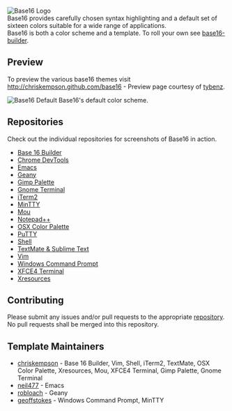 ![Base16 Logo](https://raw.github.com/chriskempson/base16/master/base16-logo.png)  
Base16 provides carefully chosen syntax highlighting and a default set of sixteen colors suitable for a wide range of applications.  
Base16 is both a color scheme and a template. To roll your own see [base16-builder](https://github.com/chriskempson/base16-builder).

## Preview
To preview the various base16 themes visit http://chriskempson.github.com/base16 - Preview page courtesy of [tybenz](http://tybenz.com).

![Base16 Default](https://raw.github.com/chriskempson/base16/master/base16-default.png)
Base16's default color scheme.

## Repositories
Check out the individual repositories for screenshots of Base16 in action.

* [Base 16 Builder](https://github.com/chriskempson/base16-builder)  
* [Chrome DevTools](https://github.com/idleberg/base16-chrome-devtools)  
* [Emacs](https://github.com/neil477/base16-emacs)  
* [Geany](https://github.com/robloach/base16-geany)  
* [Gimp Palette](https://github.com/chriskempson/base16-gimp-palette)  
* [Gnome Terminal](https://github.com/chriskempson/base16-gnome-terminal)  
* [iTerm2](https://github.com/chriskempson/base16-iterm2)  
* [MinTTY](https://github.com/geoffstokes/base16-mintty)  
* [Mou](https://github.com/chriskempson/base16-mou)  
* [Notepad++](https://github.com/idleberg/base16-notepad-plus-plus)  
* [OSX Color Palette](https://github.com/chriskempson/base16-osx-color-palette)  
* [PuTTY](https://github.com/benjojo/base-16-putty/)  
* [Shell](https://github.com/chriskempson/base16-shell)  
* [TextMate & Sublime Text](https://github.com/chriskempson/base16-textmate)  
* [Vim](https://github.com/chriskempson/base16-vim)  
* [Windows Command Prompt](https://github.com/geoffstokes/base16-windows-command-prompt)  
* [XFCE4 Terminal](https://github.com/chriskempson/base16-xfce4-terminal)  
* [Xresources](https://github.com/chriskempson/base16-xresources)  

## Contributing
Please submit any issues and/or pull requests to the appropriate [repository](https://github.com/chriskempson/base16#repositories). No pull requests shall be merged into this repository.

## Template Maintainers 
* [chriskempson](https://github.com/chriskempson) - Base 16 Builder, Vim, Shell, iTerm2, TextMate, OSX Color Palette, Xresources, Mou, XFCE4 Terminal, Gimp Palette, Gnome Terminal
* [neil477](https://github.com/neil477) - Emacs
* [robloach](https://github.com/robloach) - Geany
* [geoffstokes](https://github.com/geoffstokes) - Windows Command Prompt, MinTTY
